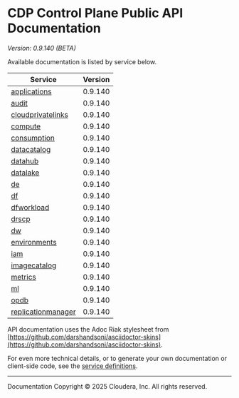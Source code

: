 # CDP Control Plane Public API Documentation

*Version: 0.9.140 (BETA)*

Available documentation is listed by service below.

| Service | Version |
| --- | --- |
| [applications](./applications/index.html) | 0.9.140 |
| [audit](./audit/index.html) | 0.9.140 |
| [cloudprivatelinks](./cloudprivatelinks/index.html) | 0.9.140 |
| [compute](./compute/index.html) | 0.9.140 |
| [consumption](./consumption/index.html) | 0.9.140 |
| [datacatalog](./datacatalog/index.html) | 0.9.140 |
| [datahub](./datahub/index.html) | 0.9.140 |
| [datalake](./datalake/index.html) | 0.9.140 |
| [de](./de/index.html) | 0.9.140 |
| [df](./df/index.html) | 0.9.140 |
| [dfworkload](./dfworkload/index.html) | 0.9.140 |
| [drscp](./drscp/index.html) | 0.9.140 |
| [dw](./dw/index.html) | 0.9.140 |
| [environments](./environments/index.html) | 0.9.140 |
| [iam](./iam/index.html) | 0.9.140 |
| [imagecatalog](./imagecatalog/index.html) | 0.9.140 |
| [metrics](./metrics/index.html) | 0.9.140 |
| [ml](./ml/index.html) | 0.9.140 |
| [opdb](./opdb/index.html) | 0.9.140 |
| [replicationmanager](./replicationmanager/index.html) | 0.9.140 |

API documentation uses the Adoc Riak stylesheet from
[https://github.com/darshandsoni/asciidoctor-skins](https://github.com/darshandsoni/asciidoctor-skins).

For even more technical details, or to generate your own documentation or client-side code, see the
[service definitions](swagger/).

----

Documentation Copyright © 2025 Cloudera, Inc. All rights reserved.

